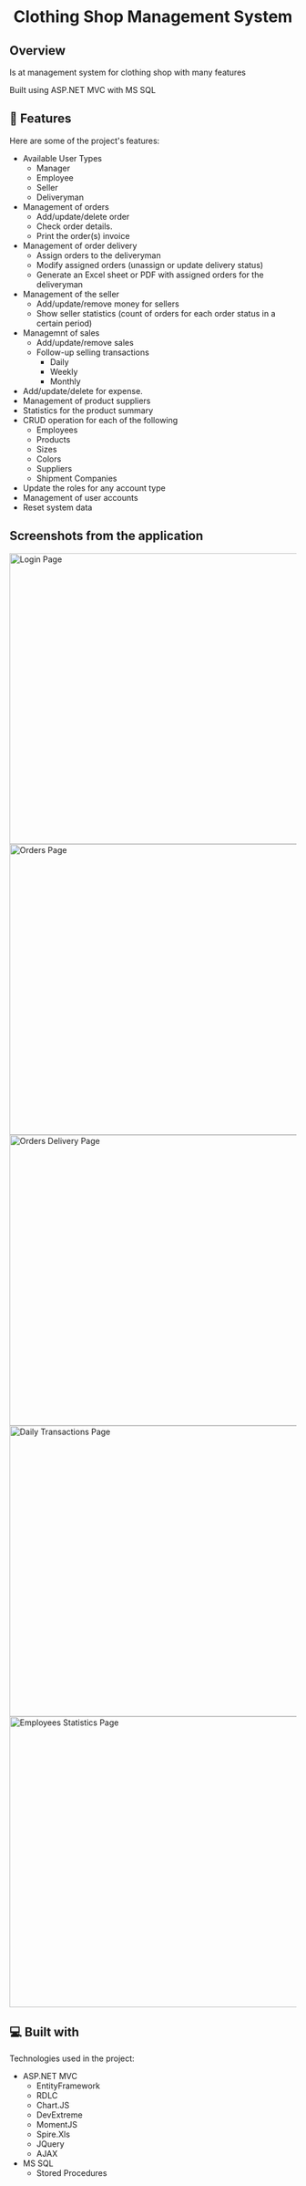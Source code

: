 <h1 align="center" id="title">Clothing Shop Management System</h1>
<h2>Overview</h2>
<p>
Is at management system for clothing shop with many features
</p>
<p>
Built using ASP.NET MVC with MS SQL
</p>
  
<h2>🧐 Features</h2>

Here are some of the project's features:

*   Available User Types
    - Manager
    - Employee
    - Seller
    - Deliveryman
*   Management of orders
     - Add/update/delete order
     - Check order details.
     - Print the order(s) invoice
*   Management of order delivery
    -  Assign orders to the deliveryman
    -  Modify assigned orders (unassign or update delivery status)
    -  Generate an Excel sheet or PDF with assigned orders for the deliveryman
*  Management of the seller
   - Add/update/remove money for sellers
   - Show seller statistics (count of orders for each order status in a certain period)
*  Managemnt of sales
   - Add/update/remove sales
   - Follow-up selling transactions
     - Daily
     - Weekly
     - Monthly
* Add/update/delete for expense.
* Management of product suppliers
* Statistics for the product summary
* CRUD operation for each of the following
  - Employees
  - Products
  - Sizes
  - Colors
  - Suppliers
  - Shipment Companies
* Update the roles for any account type
* Management of user accounts
* Reset system data
<h2>Screenshots from the application</h2>
<img src="https://github.com/Girguis/ClothesShop/assets/88493116/a285374c-ba83-4728-99a6-69deb14feda4" alt="Login Page" width="960" height="510">
<img src="https://github.com/Girguis/ClothesShop/assets/88493116/0c63ef5d-3bec-4c36-80dd-e9429464614e" alt="Orders Page" width="960" height="510">
<img src="https://github.com/Girguis/ClothesShop/assets/88493116/42c2e7bd-3828-4bc0-89a2-da6b9435a1d0" alt="Orders Delivery Page" width="960" height="510">
<img src="https://github.com/Girguis/ClothesShop/assets/88493116/57bb15e6-e084-4421-8276-64331e961276" alt="Daily Transactions Page" width="960" height="510">
<img src="https://github.com/Girguis/ClothesShop/assets/88493116/57efa80a-500a-44e2-9142-fe4fe7ebf6e9" alt="Employees Statistics Page" width="960" height="510">

<h2>💻 Built with</h2>

Technologies used in the project:

*   ASP.NET MVC
    - EntityFramework
    - RDLC
    - Chart.JS
    - DevExtreme
    - MomentJS
    - Spire.Xls
    - JQuery
    - AJAX
*   MS SQL
    - Stored Procedures
